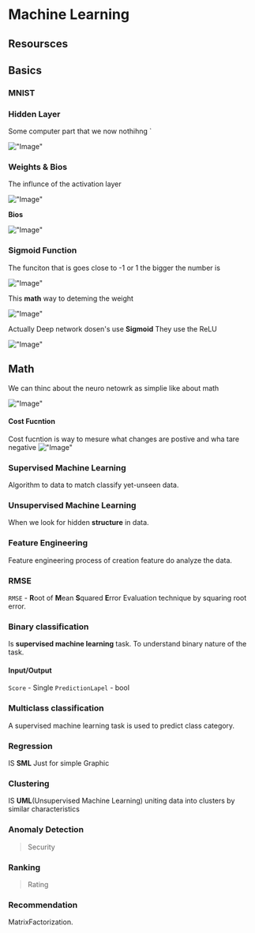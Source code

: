 # Machine Learning

## Resoursces

## Basics

### MNIST

### Hidden Layer

Some computer part that we now nothihng             `               

!["Image"](Res/ML/Img1.png)

### Weights & Bios

The influnce of the activation layer

!["Image"](Res/ML/Img2.png)

**Bios**

!["Image"](Res/ML/Img7.png)


### Sigmoid Function

The funciton that is goes close to -1 or 1 
the bigger the number is 

!["Image"](Res/ML/Img4.png)

This **math** way  to deteming the weight

!["Image"](Res/ML/Img3.png)

Actually Deep network dosen's use **Sigmoid** They use the ReLU

!["Image"](Res/ML/Img6.png)

## Math 

We can thinc about the neuro netowrk as simplie like about math

!["Image"](Res/ML/Img5.png)


#### Cost Fucntion

Cost fucntion is way to mesure what changes are postive and wha tare negative
!["Image"](Res/ML/Img8.png)

### Supervised Machine Learning

Algorithm to data to match classify yet-unseen data.

### Unsupervised Machine Learning

When we look for hidden **structure** in data.

### Feature Engineering

Feature engineering process of creation feature do analyze the data.

### RMSE

`RMSE` - **R**oot of **M**ean **S**quared **E**rror
Evaluation technique by squaring root error.

### Binary classification

Is **supervised machine learning** task. To understand binary nature of the task.

#### Input/Output

`Score` - Single
`PredictionLapel` - bool

### Multiclass classification

A supervised machine learning task is used to predict class category.

### Regression

IS **SML** Just for simple Graphic

 ### Clustering

IS **UML**(Unsupervised Machine Learning) uniting data into clusters by similar characteristics

### Anomaly Detection

>Security

### Ranking

>Rating

### Recommendation

MatrixFactorization.
